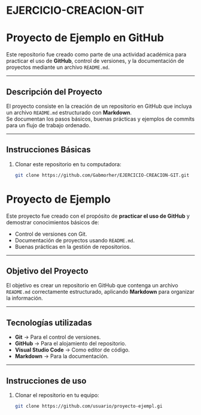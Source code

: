 # EJERCICIO-CREACION-GIT
# Proyecto de Ejemplo en GitHub

Este repositorio fue creado como parte de una actividad académica para practicar el uso de **GitHub**, control de versiones, y la documentación de proyectos mediante un archivo `README.md`.

---

##  Descripción del Proyecto
El proyecto consiste en la creación de un repositorio en GitHub que incluya un archivo `README.md` estructurado con **Markdown**.  
Se documentan los pasos básicos, buenas prácticas y ejemplos de commits para un flujo de trabajo ordenado.

---

##  Instrucciones Básicas
1. Clonar este repositorio en tu computadora:
   ```bash
   git clone https://github.com/Gabmorher/EJERCICIO-CREACION-GIT.git
#  Proyecto de Ejemplo

Este proyecto fue creado con el propósito de **practicar el uso de GitHub** y demostrar conocimientos básicos de:
- Control de versiones con Git.
- Documentación de proyectos usando `README.md`.
- Buenas prácticas en la gestión de repositorios.

---

##  Objetivo del Proyecto
El objetivo es crear un repositorio en GitHub que contenga un archivo `README.md` correctamente estructurado, aplicando **Markdown** para organizar la información.

---

##  Tecnologías utilizadas
- **Git** → Para el control de versiones.
- **GitHub** → Para el alojamiento del repositorio.
- **Visual Studio Code** → Como editor de código.
- **Markdown** → Para la documentación.

---

##  Instrucciones de uso
1. Clonar el repositorio en tu equipo:
   ```bash
   git clone https://github.com/usuario/proyecto-ejempl.gi




